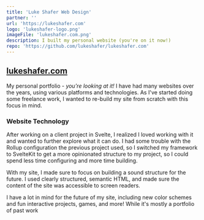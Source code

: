 ```yaml
---
title: 'Luke Shafer Web Design'
partner: ''
url: 'https://lukeshafer.com'
logo: 'lukeshafer-logo.png'
imageFile: 'lukeshafer.com.png'
description: I built my personal website (you're on it now!)
repo: 'https://github.com/lukeshafer/lukeshafer.com'
---
```


## [lukeshafer.com](https://lukeshafer.com/)

My personal portfolio - _you're looking at it!_ I have had many websites over the years, using various platforms and technologies. As I've started doing some freelance work, I wanted to re-build my site from scratch with this focus in mind.

### Website Technology

After working on a client project in Svelte, I realized I loved working with it and wanted to further explore what it can do. I had some trouble with the Rollup configuration the previous project used, so I switched my framework to SvelteKit to get a more opinionated structure to my project, so I could spend less time configuring and more time building.

With my site, I made sure to focus on building a sound structure for the future. I used clearly structured, semantic HTML, and made sure the content of the site was accessible to screen readers.

I have a lot in mind for the future of my site, including new color schemes and fun interactive projects, games, and more! While it's mostly a portfolio of past work
